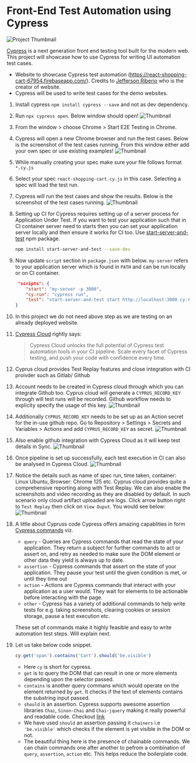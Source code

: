 # Front-End Test Automation using Cypress

![Project Thumbnail](resources/cypress-ui-automation.png)

[Cypress](https://docs.cypress.io/guides/overview/why-cypress) is a next generation front end testing tool built for the modern web. This project will showcase how to use Cypress for writing UI automation test cases.

- Website to showcase Cypress test automation (<https://react-shopping-cart-67954.firebaseapp.com/>). Credits to [Jefferson Riberio](https://github.com/jeffersonRibeiro) who is the creator of website.
- Cypress will be used to write test cases for the demo websites.

1. Install cypress `npm install cypress --save` and not as dev dependency.
2. Run `npx cypress open`. Below window should open!
    ![Thumbnail](./resources/open-cypress.png)
3. From the window > choose Chrome > Start E2E Testing in Chrome.
4. Cypress will open a new Chrome browser and run the test cases. Below is the screenshot of the test cases running. From this window either add your own spec or use existing examples!
     ![Thumbnail](./resources/run-e2e-using-chrome.png)
5. While manually creating your spec make sure your file follows format `*.cy.js`
6. Select your spec `react-shopping-cart.cy.js` in this case. Selecting a spec will load the test run.
7. Cypress will run the test cases and show the results. Below is the screenshot of the test cases running.
    ![Thumbnail](./resources/run-cypress-spec.png)
8. Setting up CI for Cypress requires setting up of a server process for Application Under Test. If you want to test your application such that in CI container server need to starts then you can set your application server locally and then ensure it works for CI too. Use [start-server-and-test](https://www.npmjs.com/package/start-server-and-test) npm package.

    ```bash
    npm install start-server-and-test --save-dev
    ```

9. Now update `script` section in `package.json` with below. `my-server` refers to your application server which is found in `PATH` and can be run locally or on CI container.

    ```json
     "scripts": {
        "start": "my-server -p 3000",
        "cy:run": "cypress run",
        "test": "start-server-and-test start http://localhost:3000 cy:run"
    }
    ```

10. In this project we do not need above step as we are testing on an already deployed website.

11. [Cypress Cloud](https://www.cypress.io/cloud) rightly says:
    >Cypress Cloud unlocks the full potential of Cypress test automation tools in your CI pipeline. Scale every facet of Cypress testing, and push your code with confidence every time.

12. Cyprus cloud provides Test Replay features and close integration with CI proivder such as Gitlab/   Github

13. Account needs to be created in Cypress cloud through which you can integrate Github too. Cyprus cloud will generate a `CYPRUS_RECORD_KEY` through will test runs will be recorded. Github workflow needs to explicity specify the usage of this key.
![Thumbnail](./resources/github-action-project-setup.png)

14. Additionally `CYPRUS_RECORD_KEY` needs to be set up as an Action secret for the in-use github repo. Go to Repository > Settings > Secrets and Variables > Actions and add `CYPRUS_RECORD_KEY` as secret.
![Thumbnail](./resources/add-repo-action-secret.png)

15. Also enable github integration with Cypress Cloud as it will keep test details in Sync.
![Thumbnail](./resources/enable-github-integrations-in-cypress-cloud.png)

16. Once pipeline is set up successfully, each test execution in CI can also be analysed in Cypress Cloud.
![Thumbnail](./resources/cyprus-cloud-test-replay.png)

17. Notice the details such as name of spec run, time taken, container: Linux Ubuntu, Browser: Chrome 125 etc. Cyprus cloud provides quite a comprehensive reporting along with Test Replay. We can also enable the screenshots and video recording as they are disabled by default. In such scenario only cloud artifact uploaded are logs. Click arrow button right to `Test Replay` then click on `View Ouput`. You would see below:
![Thumbnail](./resources/test-replay-output.png)

18. A little about Cypruss code Cypress offers amazing capablities in form [Cypress commands](https://docs.cypress.io/api/table-of-contents) viz.
    - `query` - Queries are Cypress commands that read the state of your application. They return a subject for further commands to act or assert on, and retry as needed to make sure the DOM element or other data they yield is always up to date.
    - `assertion` - Cypress commands that assert on the state of your application. They pause your test until the given condition is met, or until they time out
    - `action` - Actions are Cypress commands that interact with your application as a user would. They wait for elements to be actionable before interacting with the page.
    - `other` - Cypress has a variety of additional commands to help write tests for e.g. taking screenshots, clearing cookies or session storage, pause a test execution etc.

    These set of commands make it highly feasible and easy to write automation test steps. Will explain next.

19. Let us take below code snippet.

    ```javascript
    cy.get('span').contains('Cart').should('be.visible')
    ```

    - Here `cy` is short for cypress.
    - `get` is to query the DOM that can result in one or more elements depending upon the selector passed.
    - `contains` is another query commans which would operate on the element returned by `get`. It checks if the text of elements contains the substring input passed.
    - `should` is an assertion. Cypress supports awesome assertion libraries `Chai`, `Sinon-Chai` and `Chai-jquery` making it really powerful and readable code. Checkout [link](https://docs.cypress.io/guides/references/assertions)
    - We have used `should` an assertion passing it `chainers` i.e `'be.visible'` which checks if the element is yet visible in the DOM or not.
    - The beautiful thing here is the presence of chainable commands. We can chain commands one after another to pefrom a combination of `query`, `assertion`, `action` etc. This helps reduce the boilerplate code.
